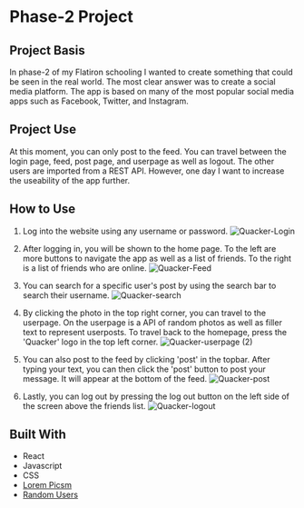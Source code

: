 
# Phase-2 Project

## Project Basis
In phase-2 of my Flatiron schooling I wanted to create something that could be seen in the real world. The most clear answer was to create a social media platform. The app is based on many of the most popular social media apps such as Facebook, Twitter, and Instagram.

## Project Use
At this moment, you can only post to the feed. You can travel between the login page, feed, post page, and userpage as well as logout. The other users are imported from a REST API. However, one day I want to increase the useability of the app further.  

## How to Use
1. Log into the website using any username or password.
![Quacker-Login](https://user-images.githubusercontent.com/99867479/177896422-20831059-e6bb-4e88-b5fe-d26fb14a209f.gif)

2. After logging in, you will be shown to the home page. To the left are more buttons to navigate the app as well as a list of friends. To the right is a list of friends who are online.
![Quacker-Feed](https://user-images.githubusercontent.com/99867479/177896740-d5d135e8-c784-4a72-8497-c66d0b0c6132.gif)

3. You can search for a specific user's post by using the search bar to search their username.
![Quacker-search](https://user-images.githubusercontent.com/99867479/177931613-60f82ca7-7470-4b23-a742-7069e418318f.gif)

4. By clicking the photo in the top right corner, you can travel to the userpage. On the userpage is a API of random photos as well as filler text to represent userposts. To travel back to the homepage, press the 'Quacker' logo in the top left corner.
![Quacker-userpage (2)](https://user-images.githubusercontent.com/99867479/177931643-8574c84b-8eb8-48c9-80aa-1ade01d27b0e.gif)


5. You can also post to the feed by clicking 'post' in the topbar. After typing your text, you can then click the 'post' button to post your message. It will appear at the bottom of the feed.
![Quacker-post](https://user-images.githubusercontent.com/99867479/177896994-5640b8c9-1a72-4436-a1e9-5590e79f0b9e.gif)


6. Lastly, you can log out by pressing the log out button on the left side of the screen above the friends list.
![Quacker-logout](https://user-images.githubusercontent.com/99867479/177897024-5f19dcc5-a3dd-4eeb-8234-09a1c675466d.gif)


## Built With
* React
* Javascript
* CSS
* [Lorem Picsm](https://picsum.photos/)
* [Random Users](https://xsgames.co/randomusers/)
